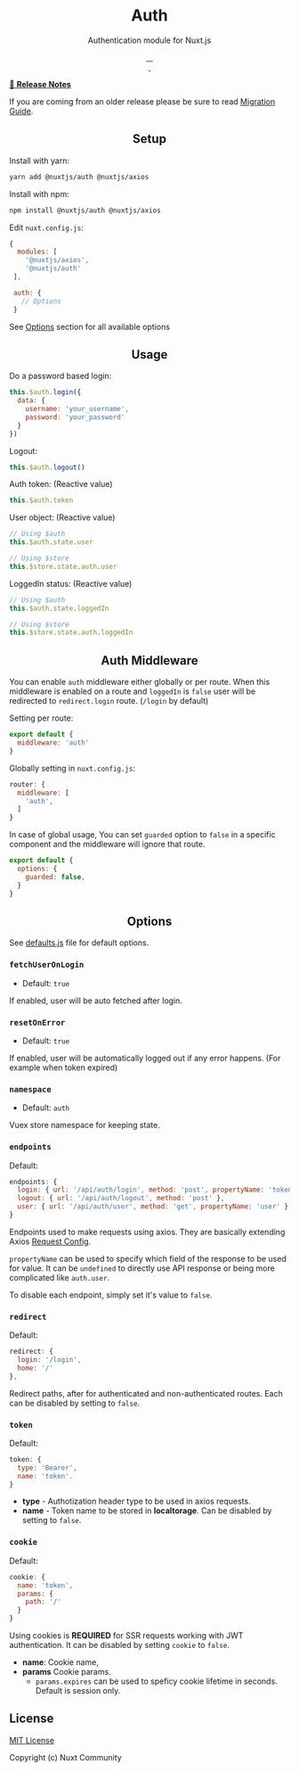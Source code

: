 <h1 align="center">Auth</h1>

<p align="center">Authentication module for Nuxt.js</p>

<p align="center">
<a href="https://david-dm.org/nuxt-community/auth-module">
    <img alt="" src="https://david-dm.org/nuxt-community/auth-module/status.svg?style=flat-square">
</a>
<a href="https://standardjs.com">
    <img alt="" src="https://img.shields.io/badge/code_style-standard-brightgreen.svg?style=flat-square">
</a>
<a href="https://circleci.com/gh/nuxt-community/auth-module">
    <img alt="" src="https://img.shields.io/circleci/project/github/nuxt-community/auth-module.svg?style=flat-square">
</a>
<a href="https://codecov.io/gh/nuxt-community/auth-module">
    <img alt="" src="https://img.shields.io/codecov/c/github/nuxt-community/auth-module.svg?style=flat-square">
</a>
<br>
<a href="https://npmjs.com/package/@nuxtjs/auth">
    <img alt="" src="https://img.shields.io/npm/v/@nuxtjs/auth/latest.svg?style=flat-square">
</a>
<a href="https://npmjs.com/package/@nuxtjs/auth">
    <img alt="" src="https://img.shields.io/npm/dt/@nuxtjs/auth.svg?style=flat-square">
</a>
</p>

[📖 **Release Notes**](./CHANGELOG.md)

If you are coming from an older release please be sure to read [Migration Guide](https://github.com/nuxt-community/auth-module/wiki/Migration-guide).

<h2 align="center">Setup</h2>

Install with yarn:

```bash
yarn add @nuxtjs/auth @nuxtjs/axios
```

Install with npm:

```bash
npm install @nuxtjs/auth @nuxtjs/axios
```

Edit `nuxt.config.js`:

```js
{
  modules: [
    '@nuxtjs/axios',
    '@nuxtjs/auth'
 ],

 auth: {
   // Options
 }
```

See [Options](#options) section for all available options

<h2 align="center">Usage</h2>

Do a password based login:

```js
this.$auth.login({
  data: {
    username: 'your_username',
    password: 'your_password'
  }
})
```

Logout:

```js
this.$auth.logout()
```

Auth token: (Reactive value)

```js
this.$auth.token
```

User object: (Reactive value)

```js
// Using $auth
this.$auth.state.user

// Using $store
this.$store.state.auth.user
```

LoggedIn status: (Reactive value)

```js
// Using $auth
this.$auth.state.loggedIn

// Using $store
this.$store.state.auth.loggedIn
```

<h2 align="center">Auth Middleware</h2>

You can enable `auth` middleware either globally or per route.
When this middleware is enabled on a route and `loggedIn` is `false` user will be redirected to `redirect.login` route. (`/login` by default)

Setting per route:

```js
export default {
  middleware: 'auth'
}
```

Globally setting in `nuxt.config.js`:

```js
router: {
  middleware: [
    'auth',
  ]
}
```

In case of global usage, You can set `guarded` option to `false` in a specific component and the middleware will ignore that route.

```js
export default {
  options: {
    guarded: false,
  }
}
```

<h2 align="center">Options</h2>

See [defaults.js](lib/defaults.js) file for default options.

### `fetchUserOnLogin`
- Default: `true`

If enabled, user will be auto fetched after login.

### `resetOnError`
- Default: `true`

If enabled, user will be automatically logged out if any error happens. (For example when token expired)

### `namespace`
- Default: `auth`

Vuex store namespace for keeping state.

### `endpoints`
Default:
```js
endpoints: {
  login: { url: '/api/auth/login', method: 'post', propertyName: 'token' },
  logout: { url: '/api/auth/logout', method: 'post' },
  user: { url: '/api/auth/user', method: 'get', propertyName: 'user' }
}
```

Endpoints used to make requests using axios. They are basically extending Axios [Request Config](https://github.com/axios/axios#request-config).

`propertyName` can be used to specify which field of the response to be used for value. It can be `undefined` to directly use API response or being more complicated like `auth.user`.

To disable each endpoint, simply set it's value to `false`.

### `redirect`
Default:
```js
redirect: {
  login: '/login',
  home: '/'
},
```

Redirect paths, after for authenticated and non-authenticated routes. Each can be disabled by setting to `false`.

### `token`
Default:
```js
token: {
  type: 'Bearer',
  name: 'token'.
}
```

* **type** - Authotization header type to be used in axios requests.
* **name** - Token name to be stored in **localtorage**. Can be disabled by setting to `false`.

### `cookie`
Default:
```js
cookie: {
  name: 'token',
  params: {
    path: '/'
  }
}
```

Using cookies is **REQUIRED** for SSR requests working with JWT authentication.
It can be disabled by setting `cookie` to `false`.

* **name**: Cookie name,
* **params** Cookie params.
  * `params.expires` can be used to speficy cookie lifetime in seconds. Default is session only.

## License

[MIT License](./LICENSE)

Copyright (c) Nuxt Community
